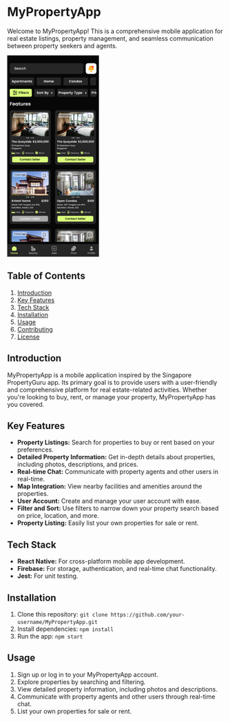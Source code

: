 # MyPropertyApp

Welcome to MyPropertyApp! This is a comprehensive mobile application for real estate listings, property management, and seamless communication between property seekers and agents.

![MyPropertyApp Screenshot](./assets/realestatehome.png)

## Table of Contents
1. [Introduction](#introduction)
2. [Key Features](#key-features)
3. [Tech Stack](#tech-stack)
4. [Installation](#installation)
5. [Usage](#usage)
6. [Contributing](#contributing)
7. [License](#license)

## Introduction

MyPropertyApp is a mobile application inspired by the Singapore PropertyGuru app. Its primary goal is to provide users with a user-friendly and comprehensive platform for real estate-related activities. Whether you're looking to buy, rent, or manage your property, MyPropertyApp has you covered.

## Key Features

- **Property Listings:** Search for properties to buy or rent based on your preferences.
- **Detailed Property Information:** Get in-depth details about properties, including photos, descriptions, and prices.
- **Real-time Chat:** Communicate with property agents and other users in real-time.
- **Map Integration:** View nearby facilities and amenities around the properties.
- **User Account:** Create and manage your user account with ease.
- **Filter and Sort:** Use filters to narrow down your property search based on price, location, and more.
- **Property Listing:** Easily list your own properties for sale or rent.

## Tech Stack

- **React Native:** For cross-platform mobile app development.
- **Firebase:** For storage, authentication, and real-time chat functionality.
- **Jest:** For unit testing.

## Installation

1. Clone this repository: `git clone https://github.com/your-username/MyPropertyApp.git`
2. Install dependencies: `npm install`
3. Run the app: `npm start`

## Usage

1. Sign up or log in to your MyPropertyApp account.
2. Explore properties by searching and filtering.
3. View detailed property information, including photos and descriptions.
4. Communicate with property agents and other users through real-time chat.
5. List your own properties for sale or rent.
